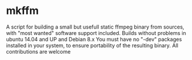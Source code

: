 # mkffm
A script for building a small but usefull static ffmpeg binary from sources, with "most wanted" software support included.
Builds without problems in ubuntu 14.04 and UP and Debian 8.x
You must have no "-dev" packages installed in your system, to ensure portability of the resulting binary.
All contributions are welcome
